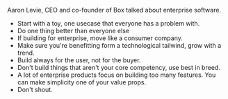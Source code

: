  Aaron Levie, CEO and co-founder of Box talked about enterprise software.
 
 * Start with a toy, one usecase that everyone has a problem with.
 * Do one thing better than everyone else
 * If building for enterprise, move like a consumer company.
 * Make sure you're benefitting form a technological tailwind, grow with a trend.
 * Build always for the user, not for the buyer.
 * Don't build things that aren't your core competency, use best in breed.
 * A lot of enterprise products focus on building too many features. You can make simplicity one of your value props.
 * Don't shout.
 
